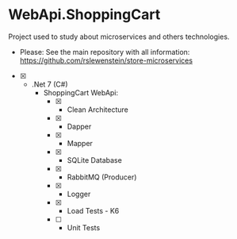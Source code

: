 # WebApi.ShoppingCart
Project used to study about microservices and others technologies.

- Please: See the main repository with all information: 
https://github.com/rslewenstein/store-microservices

- [x] - .Net 7 (C#)
    - ShoppingCart WebApi:
        - [x] - Clean Architecture
        - [x] - Dapper
        - [x] - Mapper
        - [x] - SQLite Database
        - [x] - RabbitMQ (Producer)
        - [x] - Logger
        - [x] - Load Tests - K6
        - [ ] - Unit Tests

